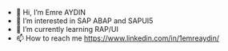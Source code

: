 - 👋 Hi, I’m Emre AYDIN
- 👀 I’m interested in SAP ABAP and SAPUI5
- 🌱 I’m currently learning RAP/UI
- 📫 How to reach me https://www.linkedin.com/in/1emreaydin/
<!---
1emreaydin/1emreaydin is a ✨ special ✨ repository because its `README.md` (this file) appears on your GitHub profile.
You can click the Preview link to take a look at your changes.
--->
